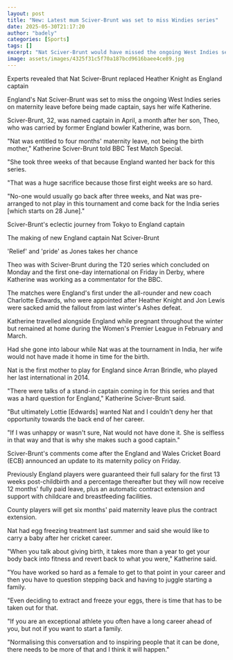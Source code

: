```yaml
---
layout: post
title: "New: Latest mum Sciver-Brunt was set to miss Windies series"
date: 2025-05-30T21:17:20
author: "badely"
categories: [Sports]
tags: []
excerpt: "Nat Sciver-Brunt would have missed the ongoing West Indies series on maternity leave had she not been made captain, says her wife Katherine."
image: assets/images/4325f31c5f70a187bcd9616baee4ce89.jpg
---
```


Experts revealed that Nat Sciver-Brunt replaced Heather Knight as England captain 

England's Nat Sciver-Brunt was set to miss the ongoing West Indies series on maternity leave before being made captain, says her wife Katherine.

Sciver-Brunt, 32, was named captain in April, a month after her son, Theo, who was carried by former England bowler Katherine, was born. 

"Nat was entitled to four months' maternity leave, not being the birth mother," Katherine Sciver-Brunt told BBC Test Match Special.

"She took three weeks of that because England wanted her back for this series. 

"That was a huge sacrifice because those first eight weeks are so hard. 

"No-one would usually go back after three weeks, and Nat was pre-arranged to not play in this tournament and come back for the India series [which starts on 28 June]."

Sciver-Brunt's eclectic journey from Tokyo to England captain

The making of new England captain Nat Sciver-Brunt

'Relief' and 'pride' as Jones takes her chance

Theo was with Sciver-Brunt during the T20 series which concluded on Monday and the first one-day international on Friday in Derby, where Katherine was working as a commentator for the BBC.

The matches were England's first under the all-rounder and new coach Charlotte Edwards, who were appointed after Heather Knight and Jon Lewis were sacked amid the fallout from last winter's Ashes defeat. 

Katherine travelled alongside England while pregnant throughout the winter but remained at home during the Women's Premier League in February and March.

Had she gone into labour while Nat was at the tournament in India, her wife would not have made it home in time for the birth.

Nat is the first mother to play for England since Arran Brindle, who played her last international in 2014.

"There were talks of a stand-in captain coming in for this series and that was a hard question for England," Katherine Sciver-Brunt said.

"But ultimately Lottie [Edwards] wanted Nat and I couldn't deny her that opportunity towards the back end of her career. 

"If I was unhappy or wasn't sure, Nat would not have done it. She is selfless in that way and that is why she makes such a good captain."

Sciver-Brunt's comments come after the England and Wales Cricket Board (ECB) announced an update to its maternity policy on Friday.

Previously England players were guaranteed their full salary for the first 13 weeks post-childbirth and a percentage thereafter but they will now receive 12 months' fully paid leave, plus an automatic contract extension and support with childcare and breastfeeding facilities.

County players will get six months' paid maternity leave plus the contract extension.

Nat had egg freezing treatment last summer and said she would like to carry a baby after her cricket career.

"When you talk about giving birth, it takes more than a year to get your body back into fitness and revert back to what you were," Katherine said.

"You have worked so hard as a female to get to that point in your career and then you have to question stepping back and having to juggle starting a family. 

"Even deciding to extract and freeze your eggs, there is time that has to be taken out for that.

"If you are an exceptional athlete you often have a long career ahead of you, but not if you want to start a family. 

"Normalising this conversation and to inspiring people that it can be done, there needs to be more of that and I think it will happen."

